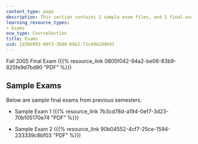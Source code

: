 ```yaml
---
content_type: page
description: This section contains 2 sample exam files, and 1 final exam file.
learning_resource_types:
- Exams
ocw_type: CourseSection
title: Exams
uid: 1d3b6993-00f3-3bd8-69e2-73c49e2d4b93
---
```


Fall 2005 Final Exam ({{% resource_link 0805f042-94a2-be06-83b9-825fe9d7bd90 "PDF" %}})

Sample Exams
------------

Below are sample final exams from previous semesters.

*   Sample Exam 1 ({{% resource_link 7b3cd78d-a194-0ef7-3d23-70b105170e74 "PDF" %}})
    
*   Sample Exam 2 ({{% resource_link 90b04552-4cf7-25ce-1594-233339c8bf03 "PDF" %}})